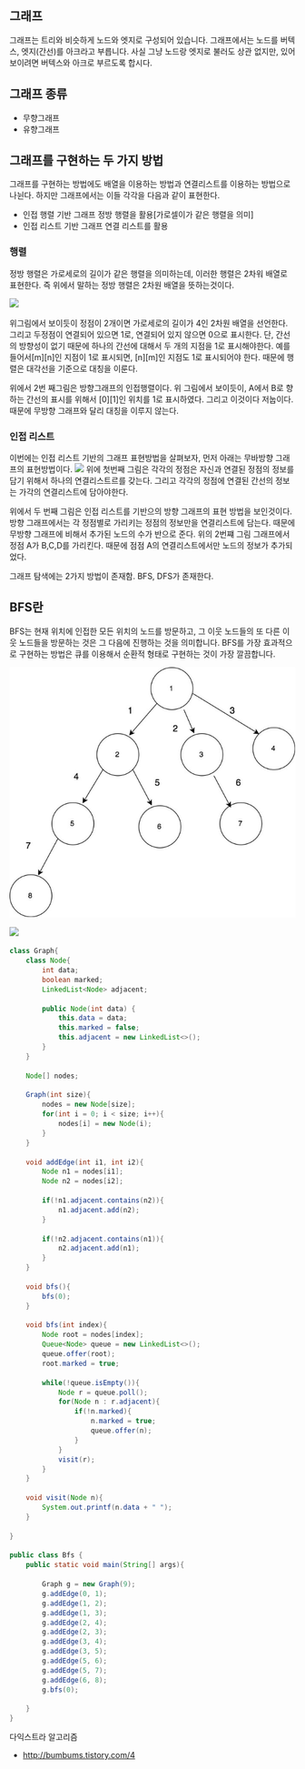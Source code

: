 ## 그래프
그래프는 트리와 비슷하게 노드와 엣지로 구성되어 있습니다. 그래프에서는 노드를 버텍스, 엣지(간선)를 아크라고 부릅니다. 사실 그냥 노드랑 엣지로 불러도 상관 없지만, 있어보이려면 버텍스와 아크로 부르도록 합시다.


## 그래프 종류

* 무향그래프
* 유향그래프


## 그래프를 구현하는 두 가지 방법
그래프를 구현하는 방법에도 배열을 이용하는 방법과 연결리스트를 이용하는 방법으로 나뉜다. 하지만 그래프에서는 이들 각각을 다음과 같이 표현한다.
* 인접 행렬 기반 그래프 정방 행렬을 활용[가로셀이가 같은 행렬을 의미]
* 인접 리스트 기반 그래프  연결 리스트를 활용

### 행렬
정방 행렬은 가로세로의 길이가 같은 행렬을 의미하는데, 이러한 행렬은 2차워 배열로 표현한다. 즉 위에서 말하는 정방 행렬은 2차원 배열을 뜻하는것이다.

![](https://i.imgur.com/pd6PD1P.png)

위그림에서 보이듯이 정점이 2개이면 가로세로의 길이가 4인 2차원 배열을 선언한다. 그리고 두정점이 연결되어 있으면 1로, 연결되어 있지 않으면 0으로 표시한다. 단, 간선의 방향성이 없기 때문에 하나의 간선에 대해서 두 개의 지점을 1로 표시해야한다. 예를 들어서[m][n]인 지점이 1로 표시되면, [n][m]인 지점도 1로 표시되어야 한다. 때문에 행렬은 대각선을 기준으로 대칭을 이룬다.

위에서 2번 째그림은 방향그래프의 인접행렬이다. 위 그림에서 보이듯이, A에서 B로 향하는 간선의 표시를 위해서 [0][1]인 위치를 1로 표시하였다. 그리고 이것이다 저눕이다. 때문에 무방향 그래프와 달리 대칭을 이루지 않는다.


### 인접 리스트
이번에는 인접 리스트 기반의 그래프 표현방법을 살펴보자,
먼저 아래는 무바방향 그래프의 표현방법이다.
![](https://i.imgur.com/4sjayn7.png)
위에 첫번째 그림은 각각의 정점은 자신과 연결된 정점의 정보를 담기 위해서 하나의 연결리스트르를 갖는다. 그리고 각각의 정점에 연결된 간선의 정보는 가각의 연결리스트에 담아야한다.

위에서 두 번째 그림은 인접 리스트를 기반으의 방향 그래프의 표현 방법을 보인것이다. 방향 그래프에서는 각 정점별로 가리키는 정점의 정보만을 연결리스트에 담는다. 때문에 무방향 그래프에 비해서 추가된 노드의 수가 반으로 준다. 위의 2번쨰 그림 그래프에서 정점 A가 B,C,D를 가리킨다. 때문에 점점 A의 연결리스트에서만 노드의 정보가 추가되었다.


그래프 탐색에는 2가지 방법이 존재함. BFS, DFS가 존재한다.


## BFS란

BFS는 현재 위치에 인접한 모든 위치의 노드를 방문하고, 그 이웃 노드들의 또 다른 이웃 노드들을 방문하는 것은 그 다음에 진행하는 것을 의미합니다. BFS를 가장 효과적으로 구현하는 방법은 큐를 이용해서 순환적 형태로 구현하는 것이 가장 깔끔합니다.

![bfs](/assets/bfs_qlzcs7ezv.jpg)

![](https://i.imgur.com/U4UmF9I.jpg)


```java
class Graph{
    class Node{
        int data;
        boolean marked;
        LinkedList<Node> adjacent;

        public Node(int data) {
            this.data = data;
            this.marked = false;
            this.adjacent = new LinkedList<>();
        }
    }

    Node[] nodes;

    Graph(int size){
        nodes = new Node[size];
        for(int i = 0; i < size; i++){
            nodes[i] = new Node(i);
        }
    }

    void addEdge(int i1, int i2){
        Node n1 = nodes[i1];
        Node n2 = nodes[i2];

        if(!n1.adjacent.contains(n2)){
            n1.adjacent.add(n2);
        }

        if(!n2.adjacent.contains(n1)){
            n2.adjacent.add(n1);
        }
    }

    void bfs(){
        bfs(0);
    }

    void bfs(int index){
        Node root = nodes[index];
        Queue<Node> queue = new LinkedList<>();
        queue.offer(root);
        root.marked = true;

        while(!queue.isEmpty()){
            Node r = queue.poll();
            for(Node n : r.adjacent){
                if(!n.marked){
                    n.marked = true;
                    queue.offer(n);
                }
            }
            visit(r);
        }
    }

    void visit(Node n){
        System.out.printf(n.data + " ");
    }

}

public class Bfs {
    public static void main(String[] args){

        Graph g = new Graph(9);
        g.addEdge(0, 1);
        g.addEdge(1, 2);
        g.addEdge(1, 3);
        g.addEdge(2, 4);
        g.addEdge(2, 3);
        g.addEdge(3, 4);
        g.addEdge(3, 5);
        g.addEdge(5, 6);
        g.addEdge(5, 7);
        g.addEdge(6, 8);
        g.bfs(0);

    }
}
```
다익스트라 알고리즘
* http://bumbums.tistory.com/4



